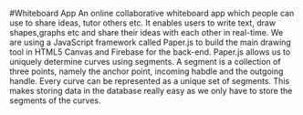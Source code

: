 
#Whiteboard App
An online collaborative whiteboard app which people can use to share ideas, tutor others etc. It enables users to write text, draw shapes,graphs etc and share their ideas with each other in real-time. We are using a JavaScript framework called Paper.js to build the main drawing tool in HTML5 Canvas and Firebase for the back-end. Paper.js allows us to uniquely determine curves using segments. A segment is a collection of three points, namely the anchor point, incoming habdle and the outgoing handle. Every curve can be represented as a unique set of segments. This makes storing data in the database really easy as we only have to store the segments of the curves.
